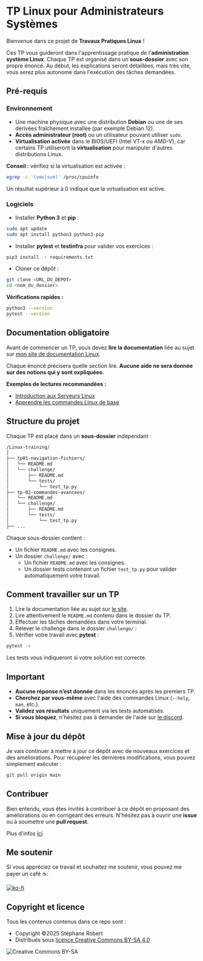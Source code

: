# TP Linux pour Administrateurs Systèmes

Bienvenue dans ce projet de **Travaux Pratiques Linux** !

Ces TP vous guideront dans l'apprentissage pratique de l'**administration
système Linux**. Chaque TP est organisé dans un **sous-dossier** avec son propre
énoncé. Au début, les explications seront détaillées, mais très vite, vous serez
plus autonome dans l'exécution des tâches demandées.

## Pré-requis

### Environnement

- Une machine physique avec une distribution **Debian** ou une de ses dérivées
  fraîchement installée (par exemple Debian 12).
- **Accès administrateur (root)** ou un utilisateur pouvant utiliser `sudo`.
- **Virtualisation activée** dans le BIOS/UEFI (Intel VT-x ou AMD-V), car
  certains TP utiliseront la **virtualisation** pour manipuler d'autres
  distributions Linux.

**Conseil :** vérifiez si la virtualisation est activée :

```bash
egrep -c '(vmx|svm)' /proc/cpuinfo
```

Un résultat supérieur à 0 indique que la virtualisation est active.

### Logiciels

- Installer **Python 3** et **pip** :

```bash
sudo apt update
sudo apt install python3 python3-pip
```

- Installer **pytest** et **testinfra** pour valider vos exercices :

```bash
pip3 install -r requirements.txt
```

- Cloner ce dépôt :

```bash
git clone <URL_DU_DEPOT>
cd <nom_du_dossier>
```

**Vérifications rapides :**

```bash
python3 --version
pytest --version
```

## Documentation obligatoire

Avant de commencer un TP, vous devez **lire la documentation** liée au sujet sur
[mon site de documentation Linux](https://blog.stephane-robert.info/docs/).

Chaque énoncé précisera quelle section lire.
**Aucune aide ne sera donnée sur des notions qui y sont expliquées.**

**Exemples de lectures recommandées :**

- [Introduction aux Serveurs
  Linux](https://blog.stephane-robert.info/docs/admin-serveurs/linux/)
- [Apprendre les commandes Linux de
  base](https://blog.stephane-robert.info/docs/admin-serveurs/linux/commandes/)

## Structure du projet

Chaque TP est placé dans un **sous-dossier** indépendant :

```bash
/Linux-training/
│
├── tp01-navigation-fichiers/
│   └── README.md
│   └── challenge/
│       ├── README.md
│       └── tests/
│           └── test_tp.py
├── tp-02-commandes-avancees/
│   └── README.md
│   └── challenge/
│       ├── README.md
│       └── tests/
│           └── test_tp.py
├── ...
```

Chaque sous-dossier contient :

- Un fichier `README.md` avec les consignes.
- Un dossier `challenge/` avec :
  - Un fichier `README.md` avec les consignes.
  - Un dossier tests contenant un fichier `test_tp.py` pour valider automatiquement votre travail.

## Comment travailler sur un TP

1. Lire la documentation liée au sujet sur [le
   site](https://blog.stephane-robert.info/docs/).
2. Lire attentivement le `README.md` contenu dans le dossier du TP.
3. Effectuer les tâches demandées dans votre terminal.
4. Relever le challenge dans le dossier `challenge/` :
5. Vérifier votre travail avec **pytest** :

```bash
pytest -v
```

Les tests vous indiqueront si votre solution est correcte.

## Important

- **Aucune réponse n’est donnée** dans les énoncés après les premiers TP.
- **Cherchez par vous-même** avec l'aide des commandes Linux (`--help`, `man`,
  etc.).
- **Validez vos résultats** uniquement via les tests automatisés.
- **Si vous bloquez**, n'hésitez pas à demander de l'aide sur
  [le discord](https://blog.stephane-robert.info/docs/discord/).

## Mise à jour du dépôt

Je vais continuer à mettre à jour ce dépôt avec de nouveaux exercices et des
améliorations. Pour récupérer les dernières modifications, vous pouvez
simplement exécuter :

```bash
git pull origin main
```

## Contribuer

Bien entendu, vous êtes invités à contribuer à ce dépôt en proposant des
améliorations ou en corrigeant des erreurs. N'hésitez pas à ouvrir une **issue**
ou à soumettre une **pull request**.

Plus d'infos [ici](https://github.com/stephrobert/containers-training/blob/main/contributing.md)

## Me soutenir

Si vous appréciez ce travail et souhaitez me soutenir, vous pouvez me payer un
café ☕️:

[![ko-fi](https://www.ko-fi.com/img/githubbutton_sm.svg)](https://ko-fi.com/stephanerobert89902)

## Copyright et licence

Tous les contenus contenus dans ce repo sont :

- Copyright ©2025 Stéphane Robert
- Distribués sous [licence Creative Commons BY-SA 4.0](https://creativecommons.org/licenses/by-sa/4.0/)

![Creative Commons BY-SA](https://mirrors.creativecommons.org/presskit/buttons/88x31/png/by-sa.png)
